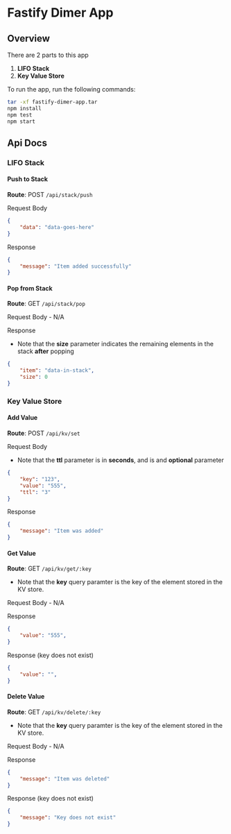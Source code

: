# Fastify Dimer App

## Overview

There are 2 parts to this app

1. **LIFO Stack**
2. **Key Value Store**

To run the app, run the following commands:

```bash
tar -xf fastify-dimer-app.tar
npm install
npm test
npm start
```

## Api Docs

### LIFO Stack

#### Push to Stack

**Route**: POST ```/api/stack/push```

Request Body
```json
{
    "data": "data-goes-here"
}
```
   
Response
```json
{
    "message": "Item added successfully"
}
```

#### Pop from Stack

**Route**: GET ```/api/stack/pop```

Request Body - N/A
   
Response
* Note that the **size** parameter indicates the remaining elements in the stack **after** popping
```json
{
    "item": "data-in-stack",
    "size": 0
}
```

### Key Value Store

#### Add Value

**Route**: POST ```/api/kv/set```

Request Body

* Note that the **ttl** parameter is in **seconds**, and is and **optional**  parameter
```json
{
    "key": "123",
    "value": "555",
    "ttl": "3"
}
```

Response
```json
{
    "message": "Item was added"
}
```

#### Get Value

**Route**: GET ```/api/kv/get/:key```

* Note that the **key** query paramter is the key of the element stored in the KV store.

Request Body - N/A

Response
```json
{
    "value": "555",
}
```

Response (key does not exist)
```json
{
    "value": "",
}
```

#### Delete Value

**Route**: GET ```/api/kv/delete/:key```

* Note that the **key** query paramter is the key of the element stored in the KV store.

Request Body - N/A

Response
```json
{
    "message": "Item was deleted"
}
```

Response (key does not exist)
```json
{
    "message": "Key does not exist"
}
```